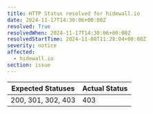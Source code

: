 ```yaml
---
title: HTTP Status resolved for hidewall.io
date: 2024-11-17T14:30:06+00:00Z
resolved: True
resolvedWhen: 2024-11-17T14:30:06+00:00Z
resolvedStartTime: 2024-11-08T11:28:04+00:00Z
severity: notice
affected:
  - hidewall.io
section: issue
---
```


| Expected Statuses | Actual Status  |
|-------------------|----------------|
| 200, 301, 302, 403 | 403 |
